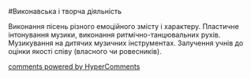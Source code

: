 <div id="hypercomments_widget" class="js-hypercomments-widget invisible"></div>


#Виконавська і творча діяльність

Виконання пісень різного емоційного змісту і характеру. Пластичне інтонування музики, виконання ритмічно-танцювальних рухів. Музикування на дитячих музичних інструментах.  Залучення учнів до оцінки якості співу (власного чи ровесників). 

<div class="js-hypercomments-container">
    <a href="http://hypercomments.com" class="hc-link" title="comments widget">comments powered by HyperComments</a>
</div>